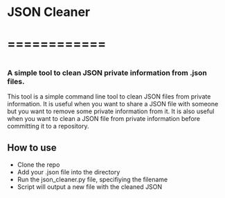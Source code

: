 # JSON Cleaner
# ============
#
### A simple tool to clean JSON private information from .json files.

This tool is a simple command line tool to clean JSON files from private information. It is useful when you want to share a JSON file with someone but you want to remove some private information from it. It is also useful when you want to clean a JSON file from private information before committing it to a repository.

## How to use
- Clone the repo
- Add your .json file into the directory
- Run the json_cleaner.py file, specifiying the filename
- Script will output a new file with the cleaned JSON

